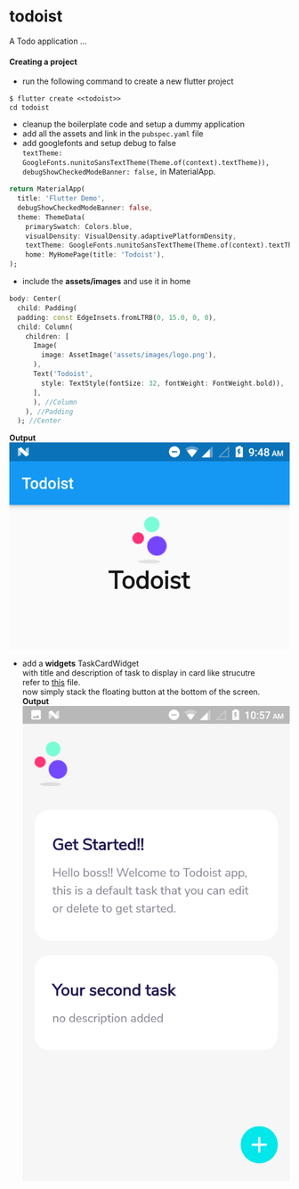 # todoist

A Todo application ...

#### Creating a project

- run the following command to create a new flutter project

```shell
$ flutter create <<todoist>>
cd todoist
```

- cleanup the boilerplate code and setup a dummy application
- add all the assets and link in the `pubspec.yaml` file
- add googlefonts and setup debug to false  
  `textTheme: GoogleFonts.nunitoSansTextTheme(Theme.of(context).textTheme)),` <br />
  `debugShowCheckedModeBanner: false,` in MaterialApp.

```dart
return MaterialApp(
  title: 'Flutter Demo',
  debugShowCheckedModeBanner: false,
  theme: ThemeData(
    primarySwatch: Colors.blue,
    visualDensity: VisualDensity.adaptivePlatformDensity,
    textTheme: GoogleFonts.nunitoSansTextTheme(Theme.of(context).textTheme)),
    home: MyHomePage(title: 'Todoist'),
);
```

- include the **assets/images** and use it in home

```dart
body: Center(
  child: Padding(
  padding: const EdgeInsets.fromLTRB(0, 15.0, 0, 0),
  child: Column(
    children: [
      Image(
        image: AssetImage('assets/images/logo.png'),
      ),
      Text('Todoist',
        style: TextStyle(fontSize: 32, fontWeight: FontWeight.bold)),
      ],
      ), //Column
    ), //Padding
  ); //Center
```
**Output**  
![Initial Screen](./screenshots/initialScreen.png)

- add a **widgets** TaskCardWidget  
with title and description of task to display in card like strucutre  
refer to [this](./lib/widgets.dart) file.  
now simply stack the floating button at the bottom of the screen.  
**Output**
![Task Card Widget](./screenshots/taskCardWidget.png)


